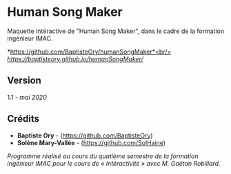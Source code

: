 # Human Song Maker

Maquette intéractive de "Human Song Maker", dans le cadre de la formation ingénieur IMAC.

*https://github.com/BaptisteOry/humanSongMaker*<br/>
*https://baptisteory.github.io/humanSongMaker/*

## Version

1.1 *- mai 2020*

## Crédits

* **Baptiste Ory** - (https://github.com/BaptisteOry)
* **Solène Mary-Vallée** - (https://github.com/SolHaine)

*Programme réalisé au cours du quatième semestre de la formation ingénieur IMAC pour le cours de « Intéractivité » avec M. Gaëtan Robillard.*
